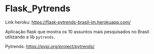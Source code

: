# Flask_Pytrends

Link heroku: https://flask-pytrends-brasil-im.herokuapp.com/

Aplicação flask que mostra os 10 assuntos mais pesquisados no Brasil utilizando a lib `pytrends`.

Pytrends: https://pypi.org/project/pytrends/


